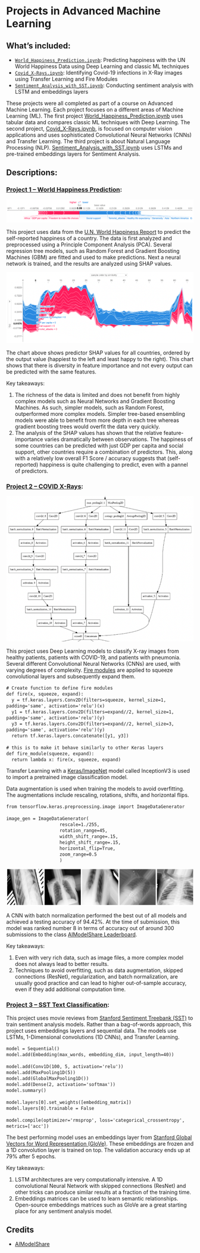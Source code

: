 # Projects in Advanced Machine Learning

## What’s included:
*	[`World_Happiness_Prediction.ipynb`](https://github.com/oliverhegi/Projects_in_Advanced_Machine_Learning/blob/main/Projects/World_Happiness_Prediction.ipynb): Predicting happiness with the UN World Happiness Data using Deep Learning and classic ML techniques
*	[`Covid_X-Rays.ipynb`](https://github.com/oliverhegi/Projects_in_Advanced_Machine_Learning/blob/main/Projects/COVID_X-Rays.ipynb): Identifying Covid-19 infections in X-Ray images using Transfer Learning and Fire Modules
*	[`Sentiment_Analysis_with_SST.ipynb`](https://github.com/oliverhegi/Projects_in_Advanced_Machine_Learning/blob/main/Projects/SST_Text_Classification.ipynb): Conducting sentiment analysis with LSTM and embeddings layers

These projects were all completed as part of a course on Advanced Machine Learning. Each project focuses on a different areas of Machine Learning (ML). The first project [World_Happiness_Prediction.ipynb](https://github.com/oliverhegi/Projects_in_Advanced_Machine_Learning/blob/main/Projects/World_Happiness_Prediction.ipynb) uses tabular data and compares classic ML techniques with Deep Learning. The second project, [Covid_X-Rays.ipynb](https://github.com/oliverhegi/Projects_in_Advanced_Machine_Learning/blob/main/Projects/COVID_X-Rays.ipynb), is focused on computer vision applications and uses sophisticated Convolutional Neural Networks (CNNs) and Transfer Learning. The third project is about Natural Language Processing (NLP). [Sentiment_Analysis_with_SST.ipynb](https://github.com/oliverhegi/Projects_in_Advanced_Machine_Learning/blob/main/Projects/SST_Text_Classification.ipynb) uses LSTMs and pre-trained embeddings layers for Sentiment Analysis.

## Descriptions:

### [Project 1 – World Happiness Prediction](https://github.com/oliverhegi/Projects_in_Advanced_Machine_Learning/blob/main/Projects/World_Happiness_Prediction.ipynb):

![PCA1](https://github.com/oliverhegi/Projects_in_Advanced_Machine_Learning/blob/main/Images/PCA1.png)

This project uses data from the [U.N. World Happiness Report]( https://worldhappiness.report/ed/2022/) to predict the self-reported happiness of a country. The data is first analyzed and preprocessed using a Principle Component Analysis (PCA). Several regression tree models, such as Random Forest and Gradient Boosting Machines (GBM) are fitted and used to make predictions. Next a neural network is trained, and the results are analyzed using SHAP values.

![PCA2](https://github.com/oliverhegi/Projects_in_Advanced_Machine_Learning/blob/main/Images/PCA2.png)

The chart above shows predictor SHAP values for all countries, ordered by the output value (happiest to the left and least happy to the right). This chart shows that there is diversity in feature importance and not every output can be predicted with the same features.

Key takeaways:
1.	The richness of the data is limited and does not benefit from highly complex models such as Neural Networks and Gradient Boosting Machines. As such, simpler models, such as Random Forest, outperformed more complex models. Simpler tree-based ensembling models were able to benefit from more depth in each tree whereas gradient boosting trees would overfit the data very quickly.
2.	The analysis of the SHAP values has shown that the relative feature-importance varies dramatically between observations. The happiness of some countries can be predicted with just GDP per capita and social support, other countries require a combination of predictors. This, along with a relatively low overall F1 Score / accuracy suggests that (self-reported) happiness is quite challenging to predict, even with a pannel of predictors.

### [Project 2 – COVID X-Rays](https://github.com/oliverhegi/Projects_in_Advanced_Machine_Learning/blob/main/Projects/COVID_X-Rays.ipynb):

![InceptionV3](https://github.com/oliverhegi/Projects_in_Advanced_Machine_Learning/blob/main/Images/InceptionV3.png)

This project uses Deep Learning models to classify X-ray images from healthy patients, patients with COVID-19, and patients with pneumonia. Several different Convolutional Neural Networks (CNNs) are used, with varying degrees of complexity. [Fire modules]( https://paperswithcode.com/method/fire-module) are applied to squeeze convolutional layers and subsequently expand them. 

```
# Create function to define fire modules
def fire(x, squeeze, expand):
  y = tf.keras.layers.Conv2D(filters=squeeze, kernel_size=1, padding='same', activation='relu')(x) 
  y1 = tf.keras.layers.Conv2D(filters=expand//2, kernel_size=1, padding='same', activation='relu')(y)
  y3 = tf.keras.layers.Conv2D(filters=expand//2, kernel_size=3, padding='same', activation='relu')(y)
  return tf.keras.layers.concatenate([y1, y3])

# this is to make it behave similarly to other Keras layers
def fire_module(squeeze, expand):
  return lambda x: fire(x, squeeze, expand)
```

Transfer Learning with a [Keras/ImageNet](https://keras.io/api/applications/inceptionv3/) model called InceptionV3 is used to import a pretrained image classification model.

Data augmentation is used when training the models to avoid overfitting. The augmentations include rescaling, rotations, shifts, and horizontal flips.

```
from tensorflow.keras.preprocessing.image import ImageDataGenerator

image_gen = ImageDataGenerator(
                    rescale=1./255,
                    rotation_range=45,
                    width_shift_range=.15,
                    height_shift_range=.15,
                    horizontal_flip=True,
                    zoom_range=0.5
                    )
```

![Data_Augmentation](https://github.com/oliverhegi/Projects_in_Advanced_Machine_Learning/blob/main/Images/Data_Augmentation.png)

A CNN with batch normalization performed the best out of all models and achieved a testing accuracy of 94.42%. At the time of submission, this model was ranked number 8 in terms of accuracy out of around 300 submissions to the class [AIModelShare Leaderboard]( https://www.modelshare.ai/detail/model:3338).

Key takeaways:
1.	Even with very rich data, such as image files, a more complex model does not always lead to better results. 
2.	Techniques to avoid overfitting, such as data augmentation, skipped connections (ResNet), regularization, and batch normalization, are usually good practice and can lead to higher out-of-sample accuracy, even if they add additional computation time. 

### [Project 3 – SST Text Classification](https://github.com/oliverhegi/Projects_in_Advanced_Machine_Learning/blob/main/Projects/SST_Text_Classification.ipynb):

This project uses movie reviews from [Stanford Sentiment Treebank (SST)]( https://github.com/oliverhegi/Sentiment_Analysis_with_SST_QMSS_Project3/blob/main/SST_Text_Classification.ipynb) to train sentiment analysis models. Rather than a bag-of-words approach, this project uses embeddings layers and sequential data. The models use LSTMs, 1-Dimensional convolutions (1D CNNs), and Transfer Learning.

```
model = Sequential()
model.add(Embedding(max_words, embedding_dim, input_length=40))

model.add(Conv1D(100, 5, activation='relu')) 
model.add(MaxPooling1D(5))
model.add(GlobalMaxPooling1D())
model.add(Dense(2, activation='softmax'))
model.summary()

model.layers[0].set_weights([embedding_matrix])
model.layers[0].trainable = False

model.compile(optimizer='rmsprop', loss='categorical_crossentropy', metrics=['acc'])
```

The best performing model uses an embeddings layer from [Stanford Global Vectors for Word Representation (GloVe)]( https://nlp.stanford.edu/projects/glove/). These embeddings are frozen and a 1D convolution layer is trained on top. The validation accuracy ends up at 79% after 5 epochs.

Key takeaways:
1.	LSTM architectures are very computationally intensive. A 1D convolutional Neural Network with skipped connections (ResNet) and other tricks can produce similar results at a fraction of the training time.
2.	Embeddings matrices can be used to learn semantic relationships. Open-source embeddings matrices such as GloVe are a great starting place for any sentiment analysis model.


## Credits
-	[AIModelShare]( https://www.modelshare.ai/)
